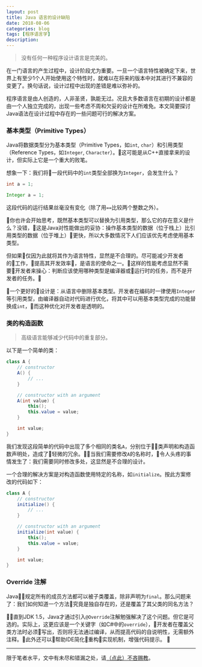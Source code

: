 ```yaml
---
layout: post
title: Java 语言的设计缺陷
date: 2018-08-06
categories: blog
tags: [程序语言学]
description: 
---
```


> 没有任何一种程序设计语言是完美的。

在一门语言的产生过程中，设计阶段尤为重要。一旦一个语言特性被确定下来，世界上有至少1个人开始使用这个特性时，就难以在将来的版本中对其进行不兼容的变更了。换句话说，设计过程中出现的差错是难以弥补的。

程序语言是由人创造的，人非圣贤，孰能无过。况且大多数语言在初期的设计都是由一个人独立完成的，出现一些考虑不周和欠妥的设计在所难免。本文简要探讨Java语法在设计过程中存在的一些问题可行的解决方案。

### 基本类型（Primitive Types）

Java将数据类型分为基本类型（Primitive Types，如```int```, ```char```）和引用类型（Reference Types，如```Integer```, ```Character```）。这可能是从C++直接拿来的设计，但实际上它是一个重大的败笔。

想象一下：我们将一段代码中的```int```类型全部换为```Integer```，会发生什么？

```java
int a = 1;
```

```java
Integer a = 1;
```


这段代码的运行结果丝毫没有变化（除了用```==```比较两个整数之外）。

你也许会开始思考，既然基本类型可以替换为引用类型，那么它的存在意义是什么？没错，这是Java对性能做出的妥协：操作基本类型的数据（位于栈上）比引用类型的数据（位于堆上）更快，所以大多数情况下人们应该优先考虑使用基本类型。

但如果仅因为此就将其作为语言特性，显然是不合理的。尽可能减少开发者的工作，提高其开发效率，是语言的使命之一。这样的性能考虑显然不需要开发者来操心：判断应该使用哪种类型是编译器或运行时的任务，而不是开发者的任务。

一个更好的设计是：从语言中删除基本类型。开发者在编码时一律使用```Integer```等引用类型，由编译器自动对代码进行优化，将其中可以用基本类型完成的功能替换成```int```，而这种优化对开发者是透明的。


### 类的构造函数

> 高级语言能够减少代码中的重复部分。

以下是一个简单的类：

```java
class A {
    // constructor
    A() {
        // ...
    }

    // constructor with an argument
    A(int value) {
        this();
        this.value = value;
    }

    int value;
}
```

我们发现这段简单的代码中出现了多个相同的类名```A```，分别位于类声明和构造函数声明处，造成了轻微的冗余。当我们需要修改```A```的名称时，令人头疼的事情发生了：我们需要同时修改多处，这显然是不合理的设计。

一个合理的解决方案是对构造函数使用特定的名称，如```initialize```。按此方案修改的代码如下：

```java
class A {
    // constructor
    initialize() {
        // ...
    }

    // constructor with an argument
    initialize(int value) {
        this();
        this.value = value;
    }

    int value;
}
```

### Override 注解

Java规定所有的成员方法都可以被子类覆盖，除非声明为```final```。那么问题来了：我们如何知道一个方法究竟是独自存在的，还是覆盖了其父类的同名方法？

直到JDK 1.5，Java才通过引入```@Override```注解勉强解决了这个问题。但它是可选的。实际上，这更应该是一个关键字（如C#中的```override```），开发者在覆盖父类方法时必须写出，否则将无法通过编译，从而提高代码的自说明性，无需额外注释。此外还可以帮助IDE简化重构实现机制，增强代码提示。


---
限于笔者水平，文中有未尽和错漏之处，请[（点此）不吝赐教](/contact)。
